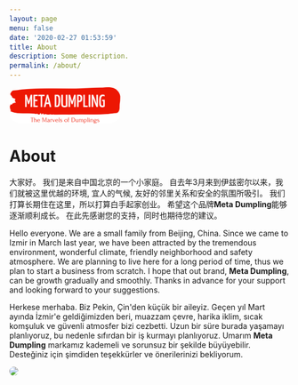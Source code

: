 ```yaml
---
layout: page
menu: false
date: '2020-02-27 01:53:59'
title: About
description: Some description.
permalink: /about/
---
```

<style>
img {
  border-radius: 20px;
}
</style>
<img class="img-rounded" src="/assets/img/uploads/profile.png" width="200">

# About

大家好。 我们是来自中国北京的一个小家庭。 自去年3月来到伊兹密尔以来，我们就被这里优越的环境, 宜人的气候, 友好的邻里关系和安全的氛围所吸引。 我们打算长期住在这里，所以打算白手起家创业。 希望这个品牌**Meta Dumpling**能够逐渐顺利成长。 在此先感谢您的支持，同时也期待您的建议。

Hello everyone. We are a small family from Beijing, China. Since we came to Izmir in March last year, we have been attracted by the tremendous environment, wonderful climate, friendly neighborhood and safety atmosphere. We are planning to live here for a long period of time, thus we plan to start a business from scratch. I hope that out brand, **Meta Dumpling**, can be growth gradually and smoothly. Thanks in advance for your support and looking forward to your suggestions.

Herkese merhaba. Biz Pekin, Çin'den küçük bir aileyiz. Geçen yıl Mart ayında İzmir'e geldiğimizden beri, muazzam çevre, harika iklim, sıcak komşuluk ve güvenli atmosfer bizi cezbetti. Uzun bir süre burada yaşamayı planlıyoruz, bu nedenle sıfırdan bir iş kurmayı planlıyoruz. Umarım **Meta Dumpling** markamız kademeli ve sorunsuz bir şekilde büyüyebilir. Desteğiniz için şimdiden teşekkürler ve önerilerinizi bekliyorum.

<img src="https://ik.imagekit.io/tr5vjbpqp/Screenshot_2023-01-16_at_12.17.21_AM.png?ik-sdk-version=javascript-1.4.3&updatedAt=1673817521495">
